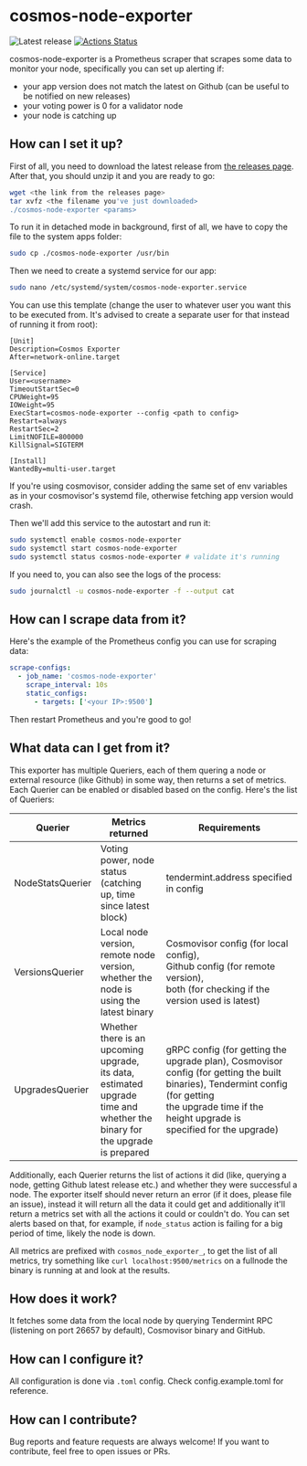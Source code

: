 # cosmos-node-exporter

![Latest release](https://img.shields.io/github/v/release/freak12techno/cosmos-node-exporter)
[![Actions Status](https://github.com/freak12techno/cosmos-node-exporter/workflows/test/badge.svg)](https://github.com/freak12techno/cosmos-node-exporter/actions)

cosmos-node-exporter is a Prometheus scraper that scrapes some data to monitor your node, specifically you can set up alerting if:
- your app version does not match the latest on Github (can be useful to be notified on new releases)
- your voting power is 0 for a validator node
- your node is catching up

## How can I set it up?

First of all, you need to download the latest release from [the releases page](https://github.com/freak12techno/cosmos-node-exporter/releases/). After that, you should unzip it and you are ready to go:

```sh
wget <the link from the releases page>
tar xvfz <the filename you've just downloaded>
./cosmos-node-exporter <params>
```

To run it in detached mode in background, first of all, we have to copy the file to the system apps folder:

```sh
sudo cp ./cosmos-node-exporter /usr/bin
```

Then we need to create a systemd service for our app:

```sh
sudo nano /etc/systemd/system/cosmos-node-exporter.service
```

You can use this template (change the user to whatever user you want this to be executed from. It's advised to create a separate user for that instead of running it from root):

```
[Unit]
Description=Cosmos Exporter
After=network-online.target

[Service]
User=<username>
TimeoutStartSec=0
CPUWeight=95
IOWeight=95
ExecStart=cosmos-node-exporter --config <path to config>
Restart=always
RestartSec=2
LimitNOFILE=800000
KillSignal=SIGTERM

[Install]
WantedBy=multi-user.target
```

If you're using cosmovisor, consider adding the same set of env variables as in your cosmovisor's systemd file, otherwise fetching app version would crash.

Then we'll add this service to the autostart and run it:

```sh
sudo systemctl enable cosmos-node-exporter
sudo systemctl start cosmos-node-exporter
sudo systemctl status cosmos-node-exporter # validate it's running
```

If you need to, you can also see the logs of the process:

```sh
sudo journalctl -u cosmos-node-exporter -f --output cat
```

## How can I scrape data from it?

Here's the example of the Prometheus config you can use for scraping data:

```yaml
scrape-configs:
  - job_name: 'cosmos-node-exporter'
    scrape_interval: 10s
    static_configs:
      - targets: ['<your IP>:9500']
```

Then restart Prometheus and you're good to go!

## What data can I get from it?

This exporter has multiple Queriers, each of them quering a node or external resource (like Github) in some way, then returns a set of metrics. Each Querier can be enabled or disabled based on the config. Here's the list of Queriers:

| Querier          | Metrics returned                                                                                                                   | Requirements                                                                                                                      |
|------------------|------------------------------------------------------------------------------------------------------------------------------------|-----------------------------------------------------------------------------------------------------------------------------------|
| NodeStatsQuerier | Voting power, node status<br>(catching up, time since latest block)                                                                | tendermint.address specified in config                                                                                            |
| VersionsQuerier  | Local node version, remote node version,<br>whether the node is using the latest binary                                            | Cosmovisor config (for local config),<br>Github config (for remote version),<br>both (for checking if the version used is latest) |
| UpgradesQuerier  | Whether there is an upcoming upgrade,<br>its data, estimated upgrade time and<br>whether the binary for the upgrade<br>is prepared | gRPC config (for getting the upgrade plan), Cosmovisor config (for getting the built binaries), Tendermint config (for getting<br>the upgrade time if the height upgrade is<br>specified for the upgrade)      |

Additionally, each Querier returns the list of actions it did (like, querying a node, getting Github latest release etc.) and whether they were successful a node. The exporter itself should never return an error (if it does, please file an issue), instead it will return all the data it could get and additionally it'll return a metrics set with all the actions it could or couldn't do. You can set alerts based on that, for example, if `node_status` action is failing for a big period of time, likely the node is down.

All metrics are prefixed with `cosmos_node_exporter_`, to get the list of all metrics, try something like `curl localhost:9500/metrics` on a fullnode the binary is running at and look at the results.

## How does it work?

It fetches some data from the local node by querying Tendermint RPC (listening on port 26657 by default), Cosmovisor binary and GitHub.

## How can I configure it?

All configuration is done via `.toml` config. Check config.example.toml for reference.

## How can I contribute?

Bug reports and feature requests are always welcome! If you want to contribute, feel free to open issues or PRs.
